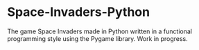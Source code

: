 # Space-Invaders-Python
The game Space Invaders made in Python written in a functional programming style using the Pygame library. Work in progress.
